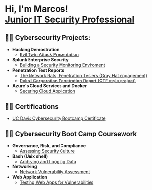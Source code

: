 <h1>Hi, I'm Marcos! <br/><a href="https://www.linkedin.com/in/marco-armenta-cybersecurity?trk=people-guest_people_search-card">Junior IT Security Professional</a></h1>

<h2>👨‍💻 Cybersecurity Projects:</h2>

- <b>Hacking Demostration</b>
  - [Evil Twin Attack Presentation](https://drive.google.com/drive/folders/1p0Bfsw254B_4CAsimFbLPpKOsj_g1e_o?usp=share_link)
- <b>Splunk Enterprise Security</b>
  - [Building a Security Monitoring Enviroment](https://docs.google.com/document/d/1LP8hREaTiW2S7fn7eyIxQyjIjs9c5Vkdw7Ij_96koBU/edit?usp=sharing)
- <b>Penetration Test Reports</b>
  - [The Network Rats, Penetration Testers (Gray Hat engagement)](https://docs.google.com/document/d/18w7rZYfBy3-0fDDQ96Ft0u2hjVZRdPJAsaaXT-r_Csc/edit?usp=sharing)
  - [Rekall Corporation Penetration Report (CTF style project)](https://docs.google.com/document/d/1DXXxuDhXK3gFpD3E7_4d7X8eDMa9_hI_bJWhC5oQ828/edit?usp=sharing)
- <b>Azure's Cloud Services and Docker</b>
  - [Securing Cloud Application](https://drive.google.com/drive/folders/1lJLVPzDFF4HvtniGIfnTjX5jTPr3Hgiy?usp=sharing)
  
<h2>👨‍💻 Certifications</h2>

- [UC Davis Cybersecurity Bootcamp Certificate](https://drive.google.com/file/d/15jMR4_vr9h-bGysvrBfv7AeRTfIxHDFl/view?usp=sharing)
  
<h2>👨‍💻 Cybersecurity Boot Camp Coursework</h2>

- <b>Governance, Risk, and Compliance</b>
  - [Assessing Security Culture](https://github.com/cyberXarmenta/Assessing-Security-Culture)
- <b>Bash (Unix shell)</b>
  - [Archiving and Logging Data](https://github.com/cyberXarmenta/Archiving-and-Logging-Data)
- <b>Networking</b>
  - [Network Vulnerability Assessment](https://github.com/cyberXarmenta/Network-Vulnerability-Assessment)
- <b>Web Application</b>
  - [Testing Web Apps for Vulnerabilities](https://github.com/cyberXarmenta/Testing-Web-Apps-for-Vulnerabilities/blob/main/README.md)
